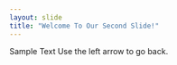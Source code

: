 ```yaml
---
layout: slide
title: "Welcome To Our Second Slide!"
---
```

Sample Text
Use the left arrow to go back.
